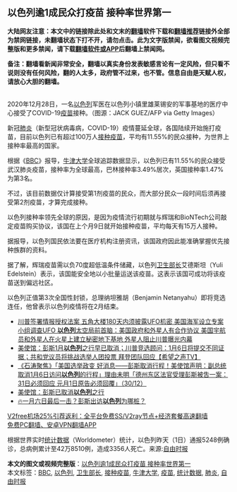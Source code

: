  <h2>以色列逾1成民众打疫苗 接种率世界第一</h2> <p class="notice"><b>大陆网友注意：本文中的链接除此处和文末的<a href="https://github.com/bannedbook/fanqiang" >翻墙</a>软件下载和<a href="https://github.com/killgcd/justmysocks/blob/master/README.md">翻墙推荐</a>链接外全部为禁网链接，未翻墙状态下打不开，请勿点击。此为文字版禁闻，欲看图文视频完整版和更多禁闻，请下载<a href="https://github.com/bannedbook/fanqiang">翻墙软件或APP</a>后翻墙上禁闻网。</p><p>备注：翻墙看新闻非常安全，翻墙以真实身份发表敏感言论有一定风险，但只看不说则没有任何风险，翻的人太多，政府管不过来，也不管。信息自由是天赋人权，请放心大胆的翻墙。</b></p>  <div class="entry"> <p><br /> 2020年12月28日，一名<a href="https://www.bannedbook.org/bnews/tag/%e4%bb%a5%e8%89%b2%e5%88%97/" class="st_tag internal_tag" rel="tag" title="标签 以色列 下的日志">以色列</a>军医在以色列小镇里雄莱锡安的军事基地的医疗中心接受了COVID-19<a href="https://www.bannedbook.org/bnews/tag/%e7%96%ab%e8%8b%97/" class="st_tag internal_tag" rel="tag" title="标签 疫苗 下的日志">疫苗</a>接种。（图源：JACK GUEZ/AFP via Getty Images） </p> <p> 新冠<a href="https://www.bannedbook.org/bnews/tag/%e8%82%ba%e7%82%8e/" class="st_tag internal_tag" rel="tag" title="标签 肺炎 下的日志">肺炎</a>（新型冠状病毒病，COVID-19）疫情蔓延全球，各国陆续开始施打疫苗，目前以色列已有超过100万人<a href="https://www.bannedbook.org/bnews/tag/%E6%8E%A5%E7%A7%8D%E7%96%AB%E8%8B%97/" class="st_tag internal_tag" rel="tag" title="标签 接种疫苗 下的日志">接种疫苗</a>，平均有11.55%的民众接种，为世界上接种率最高的国家。 </p> <p>根据《<a href="https://www.bannedbook.org/bnews/tag/bbc/" class="st_tag internal_tag" rel="tag" title="标签 BBC 下的日志">BBC</a>》报导，<a href="https://www.bannedbook.org/bnews/tag/%e7%89%9b%e6%b4%a5%e5%a4%a7%e5%ad%a6/" class="st_tag internal_tag" rel="tag" title="标签 牛津大学 下的日志">牛津大学</a>全球追踪数据显示，以色列已有11.55%的民众接受武汉肺炎疫苗，接种率为全球最高，巴林接种率3.49%居次，英国接种率1.47%为第3名。 </p> <p>不过，该目前数据仅计算接受第1剂疫苗的民众，而大部分民众一段时间后须再接受第2剂疫苗，才算完成接种。 </p>  <p>以色列接种率领先全球的原因，是因为疫情流行初期就与辉瑞和BioNTech公司敲定疫苗购买协议，该国在上个月9日就开始接种疫苗，平均每天有15万人接种。 </p> <p>据报导，以色列国民依法要在医疗机构注册资讯，该国政府因此能准确掌握优先接种族群的资料。 </p> <p>据了解，辉瑞疫苗需以负70度超低温条件储藏，以色列<a href="https://www.bannedbook.org/bnews/tag/%E5%8D%AB%E7%94%9F%E9%83%A8%E9%95%BF/" class="st_tag internal_tag" rel="tag" title="标签 卫生部长 下的日志">卫生部长</a>艾德斯坦（Yuli Edelstein）表示，该国能安全地以小批量运送该疫苗。这表示该国可成功将该疫苗送到偏远社区。 </p> <p>以色列正值第3次全国性封锁，总理纳坦雅胡（Benjamin Netanyahu）即将竞选连任，他曾表示以色列疫情将在2月结束。 </p>  <ul class='op-related-articles' title='相关阅读'> <li><a href='https://www.bannedbook.org/bnews/comments/20210102/1459668.html' target='_blank'>川普签署情报授权法案 五角大楼180天内须披露UFO机密 美国海军设立专案小组调查UFO <b>以色列</b>太空局前首脑：美国政府和外星人有合作协议 美国宇航员和外星人在火星上建立秘密地下基地 外星人阻止川普曝光内幕</a></li> <li><a href='https://www.bannedbook.org/bnews/cbnews/20201231/1458628.html' target='_blank'>美使馆：彭斯1月<b>以色列</b>之行早已取消；川普竞选顾问：1月6日将提交不同证据；共和党议员将挑战选举人团投票 拜登团队回应【希望之声TV】</a></li> <li><a href='https://www.bannedbook.org/bnews/bannedvideo/20201231/1458361.html' target='_blank'>《石涛聚焦》「美国选举政变 好消息——彭斯取消行程！美使馆声明：副总统取消1月6日访问<b>以色列</b>的行程」理由未明「德州东区法官受理彭斯被吿一案：31日必须回应 元月1日原告必须回覆」（30/12）</a></li> <li><a href='https://www.bannedbook.org/bnews/comments/20201231/1458292.html' target='_blank'>美使馆：彭斯已取消<b>以色列</b>之行</a></li> <li><a href='https://www.bannedbook.org/bnews/taiwannews/20201230/1458013.html' target='_blank'>🔥一月六日最后一击？彭斯出访<b>以色列</b>为哪桩？</a></li> </ul> <p class="texttj"> <a href="https://github.com/bannedbook/fanqiang/wiki/V2ray%E6%9C%BA%E5%9C%BA" target="_blank">V2free机场25%引荐返利：全平台免费SS/V2ray节点+经济套餐高速翻墙</a><br/> <a href="https://github.com/bannedbook/fanqiang/wiki/%E7%A6%81%E9%97%BB%E7%BD%91%E5%AE%89%E5%8D%93%E7%BF%BB%E5%A2%99%E6%96%B0%E9%97%BBAPP" target="_blank">免费PC翻墙、安卓VPN翻墙APP</a></p><p>根据世界实时<a href="https://www.bannedbook.org/bnews/tag/%E7%BB%9F%E8%AE%A1%E6%95%B0%E6%8D%AE/" class="st_tag internal_tag" rel="tag" title="标签 统计数据 下的日志">统计数据</a>（Worldometer）统计，以色列昨天（1日）通报5248例确诊，总病例累计至42万8510例，造成3356人死亡。来源:<a href="https://www.bannedbook.org/bnews/tag/%e8%87%aa%e7%94%b1%e6%97%b6%e6%8a%a5/" class="st_tag internal_tag" rel="tag" title="标签 自由时报 下的日志">自由时报</a></p><a name='sharetosocial'></a>       <div><b>本文的图文或视频完整版</b>：<a href='https://www.bannedbook.org/bnews/comments/20210103/1459988.html'>以色列逾1成民众打疫苗 接种率世界第一</a></div>  </div><!--END ENTRY--> <div class="postfooter"> <div>本文标签：<a href="https://www.bannedbook.org/bnews/tag/bbc/" rel="tag">BBC</a>, <a href="https://www.bannedbook.org/bnews/tag/%e4%bb%a5%e8%89%b2%e5%88%97/" rel="tag">以色列</a>, <a href="https://www.bannedbook.org/bnews/tag/%E5%8D%AB%E7%94%9F%E9%83%A8%E9%95%BF/" rel="tag">卫生部长</a>, <a href="https://www.bannedbook.org/bnews/tag/%E6%8E%A5%E7%A7%8D%E7%96%AB%E8%8B%97/" rel="tag">接种疫苗</a>, <a href="https://www.bannedbook.org/bnews/tag/%e7%89%9b%e6%b4%a5%e5%a4%a7%e5%ad%a6/" rel="tag">牛津大学</a>, <a href="https://www.bannedbook.org/bnews/tag/%e7%96%ab%e8%8b%97/" rel="tag">疫苗</a>, <a href="https://www.bannedbook.org/bnews/tag/%E7%BB%9F%E8%AE%A1%E6%95%B0%E6%8D%AE/" rel="tag">统计数据</a>, <a href="https://www.bannedbook.org/bnews/tag/%e8%82%ba%e7%82%8e/" rel="tag">肺炎</a>, <a href="https://www.bannedbook.org/bnews/tag/%e8%87%aa%e7%94%b1%e6%97%b6%e6%8a%a5/" rel="tag">自由时报</a></div>  </div><!--END POSTFOOTER--> 
